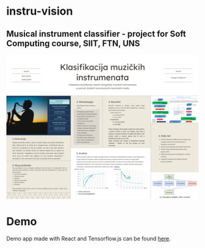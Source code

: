 # instru-vision
## Musical instrument classifier - project for Soft Computing course, SIIT, FTN, UNS

![Research project poster](/img/poster.png "Research project poster")

# Demo

Demo app made with React and Tensorflow.js can be found [here](https://ikkjo.github.io/instru-vision-app/).

